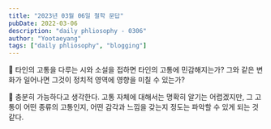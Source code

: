 ```yaml
---
title: "2023년 03월 06일 철학 문답"
pubDate: 2022-03-06
description: "daily phliosophy - 0306"
author: "Yootaeyang"
tags: ["daily phliosophy", "blogging"]
---
```


🤔 타인의 고통을 다루는 시와 소설을 접하면 타인의 고통에 민감해지는가? 그와 같은 변화가 일어나면 그것이 정치적 영역에 영향을 미칠 수 있는가?

📢 충분히 가능하다고 생각한다. 고통 자체에 대해서는 명확히 알기는 어렵겠지만, 그 고통이 어떤 종류의 고통인지, 어떤 감각과 느낌을 갖는지 정도는 파악할 수 있게 되는 것 같다.
